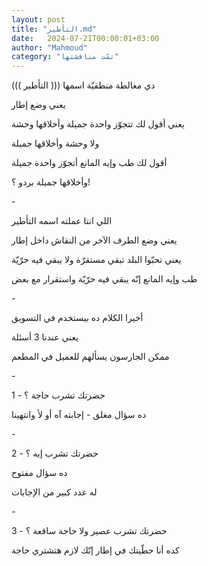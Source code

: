 ```yaml
---
layout: post
title: "التأطير.md"
date:   2024-07-21T00:00:01+03:00
author: "Mahmoud"
category: "تمّت مناقشتها"
---
```

دي مغالطة منطقيّة اسمها ((( التأطير )))

يعني وضع إطار

يعني أقول لك تتجوّز واحدة جميلة وأخلاقها وحشة

ولا وحشة وأخلاقها جميلة

أقول لك طب وإيه المانع أتجوّز واحدة جميلة

وأخلاقها جميلة بردو ؟!

\-

اللي انتا عملته اسمه التأطير

يعني وضع الطرف الآخر من النقاش داخل إطار

يعني تحبّوا البلد تبقي مستقرّة ولا يبقي فيه حرّيّة

طب وإيه المانع إنّه يبقي فيه حرّيّة واستقرار مع بعض

\-

أخيرا الكلام ده بيستخدم في التسويق

يعني عندنا 3 أسئلة

ممكن الجارسون يسألهم للعميل في المطعم

\-

1 - حضرتك تشرب حاجة ؟

ده سؤال مغلق - إجابته آه أو لأ وانتهينا

\-

2 - حضرتك تشرب إيه ؟

ده سؤال مفتوح

له عدد كبير من الإجابات

\-

3 - حضرتك تشرب عصير ولا حاجة ساقعة ؟

كده أنا حطّيتك في إطار إنّك لازم هتشتري حاجة
